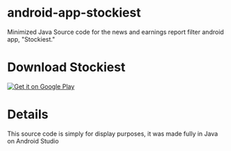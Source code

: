 # android-app-stockiest
Minimized Java Source code for the news and earnings report filter android app, "Stockiest."

# Download Stockiest
<a href="https://play.google.com/store/apps/details?id=com.noah.stockiest">
  <img src="https://play.google.com/intl/en_us/badges/images/generic/en_badge_web_generic.png" alt="Get it on Google Play">
</a>

# Details
This source code is simply for display purposes, it was made fully in Java on Android Studio
